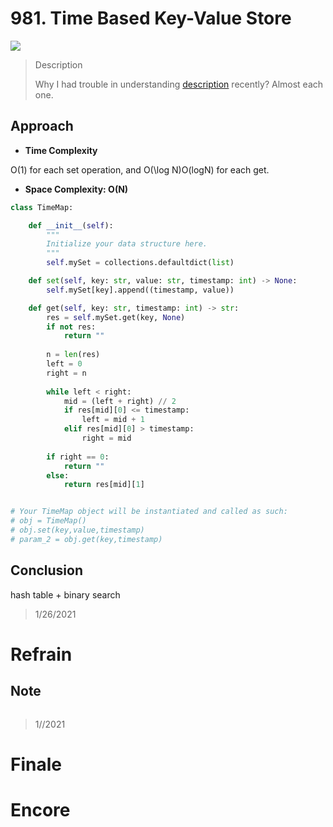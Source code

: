 # 981. Time Based Key-Value Store

![](https://img.shields.io/badge/Difficulty-Medium-%23f0ad4e)

> Description
> 
> Why I had trouble in understanding [description](https://leetcode.com/problems/time-based-key-value-store/) recently? Almost each one.

## Approach


- **Time Complexity**

O(1) for each set operation, and O(\log N)O(logN) for each get.

- **Space Complexity: O(N)**

```python
class TimeMap:

    def __init__(self):
        """
        Initialize your data structure here.
        """
        self.mySet = collections.defaultdict(list)

    def set(self, key: str, value: str, timestamp: int) -> None:
        self.mySet[key].append((timestamp, value))

    def get(self, key: str, timestamp: int) -> str:
        res = self.mySet.get(key, None)
        if not res:
            return ""
        
        n = len(res)
        left = 0
        right = n
        
        while left < right:
            mid = (left + right) // 2
            if res[mid][0] <= timestamp:
                left = mid + 1
            elif res[mid][0] > timestamp:
                right = mid
        
        if right == 0:
            return ""
        else:
            return res[mid][1]


# Your TimeMap object will be instantiated and called as such:
# obj = TimeMap()
# obj.set(key,value,timestamp)
# param_2 = obj.get(key,timestamp)
```


## Conclusion

hash table + binary search

> 1/26/2021

# Refrain

## Note

```python

```

> 1//2021

# Finale

# Encore